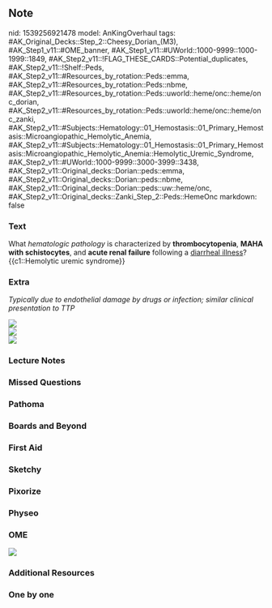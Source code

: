 ## Note
nid: 1539256921478
model: AnKingOverhaul
tags: #AK_Original_Decks::Step_2::Cheesy_Dorian_(M3), #AK_Step1_v11::#OME_banner, #AK_Step1_v11::#UWorld::1000-9999::1000-1999::1849, #AK_Step2_v11::!FLAG_THESE_CARDS::Potential_duplicates, #AK_Step2_v11::!Shelf::Peds, #AK_Step2_v11::#Resources_by_rotation::Peds::emma, #AK_Step2_v11::#Resources_by_rotation::Peds::nbme, #AK_Step2_v11::#Resources_by_rotation::Peds::uworld::heme/onc::heme/onc_dorian, #AK_Step2_v11::#Resources_by_rotation::Peds::uworld::heme/onc::heme/onc_zanki, #AK_Step2_v11::#Subjects::Hematology::01_Hemostasis::01_Primary_Hemostasis::Microangiopathic_Hemolytic_Anemia, #AK_Step2_v11::#Subjects::Hematology::01_Hemostasis::01_Primary_Hemostasis::Microangiopathic_Hemolytic_Anemia::Hemolytic_Uremic_Syndrome, #AK_Step2_v11::#UWorld::1000-9999::3000-3999::3438, #AK_Step2_v11::Original_decks::Dorian::peds::emma, #AK_Step2_v11::Original_decks::Dorian::peds::nbme, #AK_Step2_v11::Original_decks::Dorian::peds::uw::heme/onc, #AK_Step2_v11::Original_decks::Zanki_Step_2::Peds::HemeOnc
markdown: false

### Text
<div>
  What <i>hematologic pathology</i> is characterized by
  <b>thrombocytopenia</b>, <b>MAHA with schistocytes</b>, and
  <b>acute renal failure</b> following a <u>diarrheal illness</u>?
</div>
<div>
  {{c1::Hemolytic uremic syndrome}}
</div>

### Extra
<i>Typically due to endothelial damage by drugs or infection;
similar clinical presentation to TTP</i>
<div>
  <img src="paste-2680931471065091.jpg">
  <div><img src="HUS.png"></div>
</div>
<div><img src="paste-6350603068375041.jpg"></div>

### Lecture Notes


### Missed Questions


### Pathoma


### Boards and Beyond


### First Aid


### Sketchy


### Pixorize


### Physeo


### OME
<div class="ome-widget">
  <a href="https://onlinemeded.org?ref=anki"><img src=
  "_OME_AnkiFlashcards_General_3.png"></a>
</div>

### Additional Resources


### One by one

